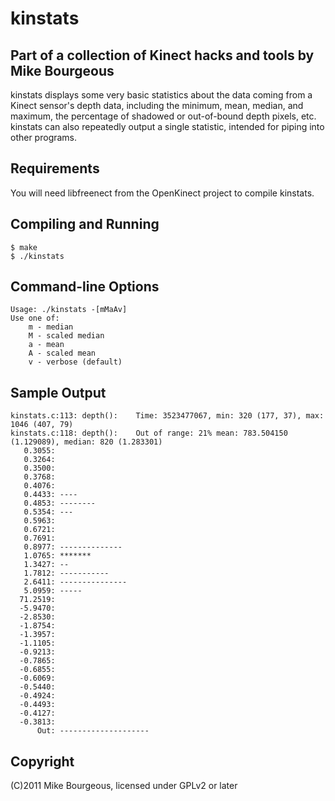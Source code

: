 kinstats
========
Part of a collection of Kinect hacks and tools by Mike Bourgeous
----------------------------------------------------------------

kinstats displays some very basic statistics about the data coming from a Kinect
sensor's depth data, including the minimum, mean, median, and maximum, the
percentage of shadowed or out-of-bound depth pixels, etc.  kinstats can also
repeatedly output a single statistic, intended for piping into other programs.

Requirements
------------
You will need libfreenect from the OpenKinect project to compile kinstats.

Compiling and Running
---------------------
    $ make
    $ ./kinstats

Command-line Options
--------------------
    Usage: ./kinstats -[mMaAv]
    Use one of:
    	m - median
    	M - scaled median
    	a - mean
    	A - scaled mean
    	v - verbose (default)

Sample Output
-------------
    kinstats.c:113: depth():	Time: 3523477067, min: 320 (177, 37), max: 1046 (407, 79)
    kinstats.c:118: depth():	Out of range: 21% mean: 783.504150 (1.129089), median: 820 (1.283301)
       0.3055: 
       0.3264: 
       0.3500: 
       0.3768: 
       0.4076: 
       0.4433: ----
       0.4853: --------
       0.5354: ---
       0.5963: 
       0.6721: 
       0.7691: 
       0.8977: --------------
       1.0765: *******
       1.3427: --
       1.7812: -----------
       2.6411: ---------------
       5.0959: -----
      71.2519: 
      -5.9470: 
      -2.8530: 
      -1.8754: 
      -1.3957: 
      -1.1105: 
      -0.9213: 
      -0.7865: 
      -0.6855: 
      -0.6069: 
      -0.5440: 
      -0.4924: 
      -0.4493: 
      -0.4127: 
      -0.3813: 
          Out: --------------------

Copyright
---------
(C)2011 Mike Bourgeous, licensed under GPLv2 or later

